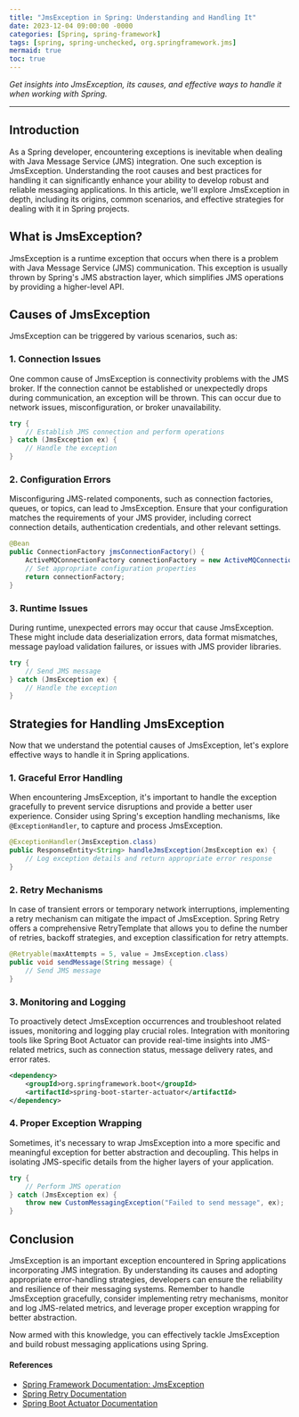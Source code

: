 ```yaml
---
title: "JmsException in Spring: Understanding and Handling It"
date: 2023-12-04 09:00:00 -0000
categories: [Spring, spring-framework]
tags: [spring, spring-unchecked, org.springframework.jms]
mermaid: true
toc: true
---
```



*Get insights into JmsException, its causes, and effective ways to handle it when working with Spring.*

---

## Introduction

As a Spring developer, encountering exceptions is inevitable when dealing with Java Message Service (JMS) integration. One such exception is JmsException. Understanding the root causes and best practices for handling it can significantly enhance your ability to develop robust and reliable messaging applications. In this article, we'll explore JmsException in depth, including its origins, common scenarios, and effective strategies for dealing with it in Spring projects.

## What is JmsException?

JmsException is a runtime exception that occurs when there is a problem with Java Message Service (JMS) communication. This exception is usually thrown by Spring's JMS abstraction layer, which simplifies JMS operations by providing a higher-level API.

## Causes of JmsException

JmsException can be triggered by various scenarios, such as:

### 1. Connection Issues

One common cause of JmsException is connectivity problems with the JMS broker. If the connection cannot be established or unexpectedly drops during communication, an exception will be thrown. This can occur due to network issues, misconfiguration, or broker unavailability.

```java
try {
    // Establish JMS connection and perform operations
} catch (JmsException ex) {
    // Handle the exception
}
```

### 2. Configuration Errors

Misconfiguring JMS-related components, such as connection factories, queues, or topics, can lead to JmsException. Ensure that your configuration matches the requirements of your JMS provider, including correct connection details, authentication credentials, and other relevant settings.

```java
@Bean
public ConnectionFactory jmsConnectionFactory() {
    ActiveMQConnectionFactory connectionFactory = new ActiveMQConnectionFactory();
    // Set appropriate configuration properties
    return connectionFactory;
}
```

### 3. Runtime Issues

During runtime, unexpected errors may occur that cause JmsException. These might include data deserialization errors, data format mismatches, message payload validation failures, or issues with JMS provider libraries.

```java
try {
    // Send JMS message
} catch (JmsException ex) {
    // Handle the exception
}
```

## Strategies for Handling JmsException

Now that we understand the potential causes of JmsException, let's explore effective ways to handle it in Spring applications.

### 1. Graceful Error Handling

When encountering JmsException, it's important to handle the exception gracefully to prevent service disruptions and provide a better user experience. Consider using Spring's exception handling mechanisms, like `@ExceptionHandler`, to capture and process JmsException.

```java
@ExceptionHandler(JmsException.class)
public ResponseEntity<String> handleJmsException(JmsException ex) {
    // Log exception details and return appropriate error response
}
```

### 2. Retry Mechanisms

In case of transient errors or temporary network interruptions, implementing a retry mechanism can mitigate the impact of JmsException. Spring Retry offers a comprehensive RetryTemplate that allows you to define the number of retries, backoff strategies, and exception classification for retry attempts.

```java
@Retryable(maxAttempts = 5, value = JmsException.class)
public void sendMessage(String message) {
    // Send JMS message
}
```

### 3. Monitoring and Logging

To proactively detect JmsException occurrences and troubleshoot related issues, monitoring and logging play crucial roles. Integration with monitoring tools like Spring Boot Actuator can provide real-time insights into JMS-related metrics, such as connection status, message delivery rates, and error rates.

```xml
<dependency>
    <groupId>org.springframework.boot</groupId>
    <artifactId>spring-boot-starter-actuator</artifactId>
</dependency>
```

### 4. Proper Exception Wrapping

Sometimes, it's necessary to wrap JmsException into a more specific and meaningful exception for better abstraction and decoupling. This helps in isolating JMS-specific details from the higher layers of your application.

```java
try {
    // Perform JMS operation
} catch (JmsException ex) {
    throw new CustomMessagingException("Failed to send message", ex);
}
```

## Conclusion

JmsException is an important exception encountered in Spring applications incorporating JMS integration. By understanding its causes and adopting appropriate error-handling strategies, developers can ensure the reliability and resilience of their messaging systems. Remember to handle JmsException gracefully, consider implementing retry mechanisms, monitor and log JMS-related metrics, and leverage proper exception wrapping for better abstraction.

Now armed with this knowledge, you can effectively tackle JmsException and build robust messaging applications using Spring.

#### References

- [Spring Framework Documentation: JmsException](https://docs.spring.io/spring-framework/docs/current/javadoc-api/org/springframework/jms/JmsException.html)
- [Spring Retry Documentation](https://docs.spring.io/spring-retry/docs/current/reference/html5/)
- [Spring Boot Actuator Documentation](https://docs.spring.io/spring-boot/docs/current/reference/htmlsingle/#production-ready)